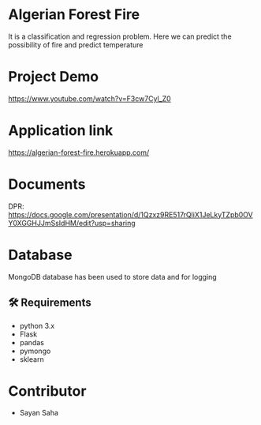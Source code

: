 # Algerian Forest Fire
It is a classification and regression problem.
Here we can predict the possibility of fire and predict temperature

# Project Demo
https://www.youtube.com/watch?v=F3cw7Cyl_Z0

# Application link
https://algerian-forest-fire.herokuapp.com/

# Documents
DPR: https://docs.google.com/presentation/d/1Qzxz9RE517rQliX1JeLkyTZpb0OVY0XGGHJJmSsIdHM/edit?usp=sharing
# Database
MongoDB database has been used to store data and for logging
## :hammer_and_wrench: Requirements
- python 3.x
- Flask
- pandas
- pymongo
- sklearn

# Contributor
- Sayan Saha
